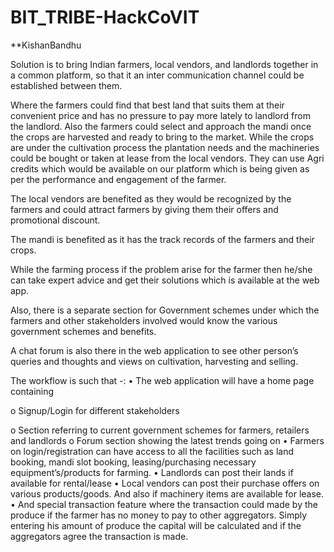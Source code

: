 # BIT_TRIBE-HackCoVIT

**KishanBandhu


Solution is to bring Indian farmers, local vendors, and landlords together in a common platform, so that it an inter communication channel could be established between them. 

Where the farmers could find that best land that suits them at their convenient price and has no pressure to pay more lately to landlord from the landlord. Also the farmers could select and approach the mandi once the crops are harvested and ready to bring to the market. While the crops are under the cultivation process the plantation needs and the machineries could be bought or taken at lease from the local vendors. They can use Agri credits which would be available on our platform which is being given as per the performance and engagement of the farmer. 

The local vendors are benefited as they would be recognized by the farmers and could attract farmers by giving them their offers and promotional discount.

The mandi is benefited as it has the track records of the farmers and their crops. 

While the farming process if the problem arise for the farmer then he/she can take expert advice and get their solutions which is available at the web app.

Also, there is a separate section for Government schemes under which the farmers and other stakeholders involved would know the various government schemes and benefits.

A chat forum is also there in the web application to see other person’s queries and thoughts and views on cultivation, harvesting and selling.

The workflow is such that -:
•	The web application will have a home page containing 

o	Signup/Login for different stakeholders

o	Section referring to current government schemes for farmers, retailers and landlords
o	Forum section showing the latest trends going on 
•	Farmers on login/registration can have access to all the facilities such as land booking, mandi slot booking, leasing/purchasing necessary equipment’s/products for farming. 
•	Landlords can post their lands if available for rental/lease 
•	Local vendors can post their purchase offers on various products/goods. And also if machinery items are available for lease. 
•	And special transaction feature where the transaction could made by the produce if the farmer has no money to pay to other aggregators. Simply entering his amount of produce the capital will be calculated and if the aggregators agree the transaction is made.
